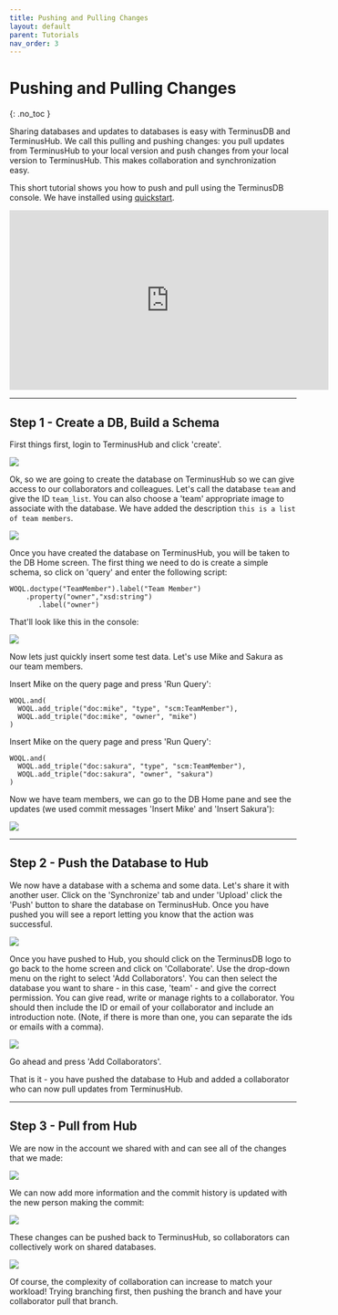 ```yaml
---
title: Pushing and Pulling Changes
layout: default
parent: Tutorials
nav_order: 3
---
```

# Pushing and Pulling Changes

{: .no_toc }

Sharing databases and updates to databases is easy with TerminusDB and TerminusHub. We call this pulling and pushing changes: you pull updates from TerminusHub to your local version and push changes from your local version to TerminusHub. This makes collaboration and synchronization easy. 

This short tutorial shows you how to push and pull using the TerminusDB console. We have installed using [quickstart](https://github.com/terminusdb/terminusdb-quickstart). 

<iframe width="560" height="315" src="https://www.youtube.com/embed/zKnFnPQY5Vo" frameborder="0" allow="accelerometer; autoplay; encrypted-media; gyroscope; picture-in-picture" allowfullscreen></iframe>

- - -

## Step 1 - Create a DB, Build a Schema

First things first, login to TerminusHub and click 'create'. 

![](/docs/assets/uploads/logged-in.jpg)

Ok, so we are going to create the database on TerminusHub so we can give access to our collaborators and colleagues. Let's call the database `team` and give the ID `team_list`. You can also choose a 'team' appropriate image to associate with the database. We have added the description `this is a list of team members`.

![](/docs/assets/uploads/create-db.jpg)

Once you have created the database on TerminusHub, you will be taken to the DB Home screen. The first thing we need to do is create a simple schema, so click on 'query' and enter the following script: 

```
WOQL.doctype("TeamMember").label("Team Member")
    .property("owner","xsd:string")
       .label("owner")
```

That'll look like this in the console:

![](/docs/assets/uploads/schema.jpg)

Now lets just quickly insert some test data. Let's use Mike and Sakura as our team members. 

Insert Mike on the query page and press 'Run Query':

```
WOQL.and(
  WOQL.add_triple("doc:mike", "type", "scm:TeamMember"),
  WOQL.add_triple("doc:mike", "owner", "mike")
)
```

Insert Mike on the query page and press 'Run Query':

```
WOQL.and(
  WOQL.add_triple("doc:sakura", "type", "scm:TeamMember"),
  WOQL.add_triple("doc:sakura", "owner", "sakura")
)
```

Now we have team members, we can go to the DB Home pane and see the updates (we used commit messages 'Insert Mike' and 'Insert Sakura'):

![](/docs/assets/uploads/db-home-with-revision-history.jpg)

- - -

## Step 2 - Push the Database to Hub

We now have a database with a schema and some data. Let's share it with another user. Click on the 'Synchronize' tab and under 'Upload' click the 'Push' button to share the database on TerminusHub. Once you have pushed you will see a report letting you know that the action was successful. 

![](/docs/assets/uploads/post-push-1.jpg)

Once you have pushed to Hub, you should click on the TerminusDB logo to go back to the home screen and click on 'Collaborate'. Use the drop-down menu on the right to select 'Add Collaborators'. You can then select the database you want to share - in this case, 'team' - and give the correct permission. You can give read, write or manage rights to a collaborator. You should then include the ID or email of your collaborator and include an introduction note. (Note, if there is more than one, you can separate the ids or emails with a comma). 

![](/docs/assets/uploads/collaborate.jpg)

Go ahead and press 'Add Collaborators'. 

That is it - you have pushed the database to Hub and added a collaborator who can now pull updates from TerminusHub. 

- - -

## Step 3 - Pull from Hub

We are now in the account we shared with and can see all of the changes that we made:

![](/docs/assets/uploads/db-home-luke.jpg)

We can now add more information and the commit history is updated with the new person making the commit: 

![](/docs/assets/uploads/add-new-luke.jpg)

These changes can be pushed back to TerminusHub, so collaborators can collectively work on shared databases. 

![](/docs/assets/uploads/pull-slide.jpg)

Of course, the complexity of collaboration can increase to match your workload! Trying branching first, then pushing the branch and have your collaborator pull that branch.
